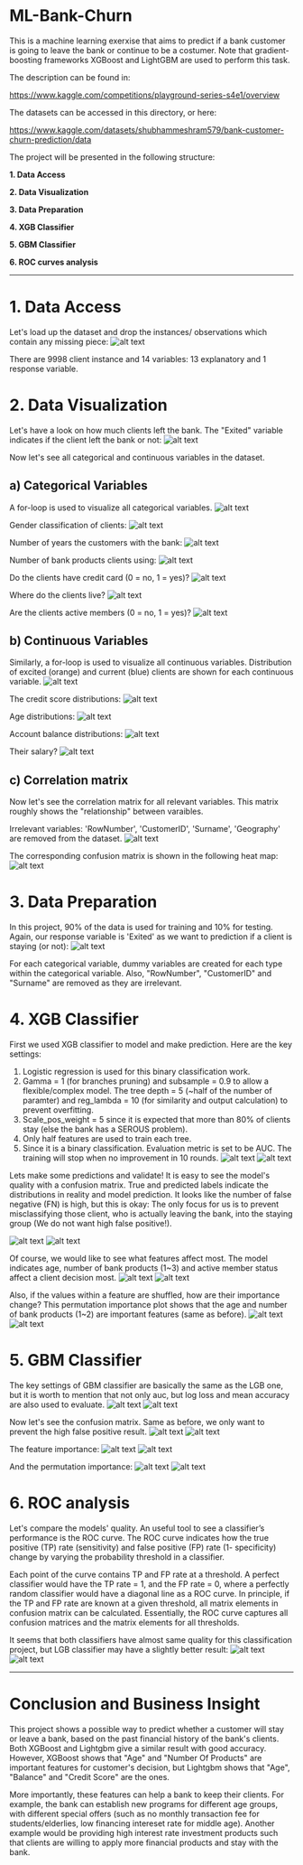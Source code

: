 # ML-Bank-Churn
This is a machine learning exerxise that aims to predict if a bank customer is going to leave the bank or continue to be a costumer. Note that gradient-boosting frameworks XGBoost and LightGBM are used to perform this task.

The description can be found in:

https://www.kaggle.com/competitions/playground-series-s4e1/overview

The datasets can be accessed in this directory, or here:

https://www.kaggle.com/datasets/shubhammeshram579/bank-customer-churn-prediction/data

The project will be presented in the following structure:

**1. Data Access**

**2. Data Visualization**
   
**3. Data Preparation**
   
**4. XGB Classifier**   

**5. GBM Classifier**   

**6. ROC curves analysis**

*********************************************************************************************************************

# 1. Data Access

Let's load up the dataset and drop the instances/ observations which contain any missing piece:
![alt text](images/1.png)

There are 9998 client instance and 14 variables: 13 explanatory and 1 response variable.

# 2. Data Visualization
Let's have a look on how much clients left the bank. The "Exited" variable indicates if the client left the bank or not:
![alt text](images/2a.png)

Now let's see all categorical and continuous variables in the dataset.

## a) Categorical Variables
A for-loop is used to visualize all categorical variables.
![alt text](images/2b.png)

Gender classification of clients:
![alt text](images/Gender.png)

Number of years the customers with the bank:
![alt text](images/Tenure.png)

Number of bank products clients using:
![alt text](images/NumOfProducts.png)

Do the clients have credit card (0 = no, 1 = yes)?
![alt text](images/HasCrCard.png)

Where do the clients live?
![alt text](images/Geography.png)

Are the clients active members (0 = no, 1 = yes)?
![alt text](images/IsActiveMember.png)


## b) Continuous Variables
Similarly, a for-loop is used to visualize all continuous variables. Distribution of excited (orange) and current (blue) clients are shown for each continuous variable.
![alt text](images/2c.png)

The credit score distributions:
![alt text](images/CreditScore.png)

Age distributions:
![alt text](images/Age.png)

Account balance distributions:
![alt text](images/Balance.png)

Their salary?
![alt text](images/EstimatedSalary.png)

## c) Correlation matrix
Now let's see the correlation matrix for all relevant variables. This matrix roughly shows the "relationship" between varaibles.

Irrelevant variables: 'RowNumber', 'CustomerID', 'Surname', 'Geography' are removed from the dataset.
![alt text](images/2d.png)

The corresponding confusion matrix is shown in the following heat map:
![alt text](images/corr_heatmap.png)

# 3. Data Preparation
In this project, 90% of the data is used for training and 10% for testing. Again, our response variable is 'Exited' as we want to prediction if a client is staying (or not):
![alt text](images/3.png)

For each categorical variable, dummy variables are created for each type within the categorical variable. Also, "RowNumber", "CustomerID" and "Surname" are removed as they are irrelevant.

# 4. XGB Classifier
First we used XGB classifier to model and make prediction. Here are the key settings:
1. Logistic regression is used for this binary classification work.
2. Gamma = 1 (for branches pruning) and subsample = 0.9 to allow a flexible/complex model. The tree depth = 5 (~half of the number of paramter) and reg_lambda = 10 (for similarity and output calculation) to prevent overfitting.
3. Scale_pos_weight = 5 since it is expected that more than 80% of clients stay (else the bank has a SEROUS problem).
4. Only half features are used to train each tree.
5. Since it is a binary classification. Evaluation metric is set to be AUC. The training will stop when no improvement in 10 rounds.
![alt text](images/4a.png)
![alt text](images/4b.png)

Lets make some predictions and validate! It is easy to see the model's quality with a confusion matrix. True and predicted labels indicate the distributions in reality and model prediction. It looks like the number of false negative (FN) is high, but this is okay: The only focus for us is to prevent misclassifying those client, who is actually leaving the bank, into the staying group (We do not want high false positive!).

![alt text](images/4c.png)
![alt text](images/CM_xgb.png)

Of course, we would like to see what features affect most. The model indicates age, number of bank products (1~3) and active member status affect a client decision most.
![alt text](images/4d.png)
![alt text](images/FI_xgb.png)

Also, if the values within a feature are shuffled, how are their importance change? This permutation importance plot shows that the age and number of bank products (1~2) are important features (same as before).
![alt text](images/4e.png)
![alt text](images/PI_xgb.png)


# 5. GBM Classifier
The key settings of GBM classifier are basically the same as the LGB one, but it is worth to mention that not only auc, but log loss and mean accuracy are also used to evaluate.
![alt text](images/5a.png)
![alt text](images/5b.png)

Now let's see the confusion matrix. Same as before, we only want to prevent the high false positive result.
![alt text](images/5c.png)
![alt text](images/CM_gbm.png)

The feature importance:
![alt text](images/5d.png)
![alt text](images/FI_gbm.png)

And the permutation importance:
![alt text](images/5e.png)
![alt text](images/PI_gbm.png)

# 6. ROC analysis
Let's compare the models' quality. An useful tool to see a classifier’s performance is the ROC curve. The ROC curve indicates how the true positive (TP) rate (sensitivity) and false positive (FP) rate (1- specificity) change by varying the probability threshold in a classifier.

Each point of the curve contains TP and FP rate at a threshold. A perfect classifier would have the TP rate
= 1, and the FP rate = 0, where a perfectly random classifier would have a diagonal line as a ROC curve.
In principle, if the TP and FP rate are known at a given threshold, all matrix elements in confusion matrix can be
calculated. Essentially, the ROC curve captures all confusion matrices and the matrix elements for all thresholds.

It seems that both classifiers have almost same quality for this classification project, but LGB classifier may have a slightly better result:
![alt text](images/6.png)
![alt text](images/ROC.png)

*************************************************************************************************************************
# Conclusion and Business Insight

This project shows a possible way to predict whether a customer will stay or leave a bank, based on the past financial history of the bank's clients. Both XGBoost and Lightgbm give a similar result with good accuracy. However, XGBoost shows that "Age" and "Number Of Products" are important features for customer's decision, but Lightgbm shows that "Age", "Balance" and "Credit Score" are the ones.

More importantly, these features can help a bank to keep their clients. For example, the bank can establish new programs for different age groups, with different special offers (such as no monthly transaction fee for students/elderlies, low financing intereset rate for middle age). Another example would be providing high interest rate investment products such that clients are willing to apply more financial products and stay with the bank.
